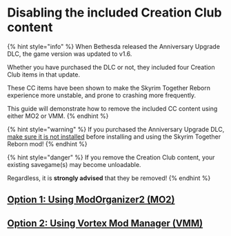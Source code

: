 # Disabling the included Creation Club content

{% hint style="info" %}
When Bethesda released the Anniversary Upgrade DLC, the game version was updated to v1.6.

Whether you have purchased the DLC or not, they included four Creation Club items in that update.

These CC items have been shown to make the Skyrim Together Reborn experience more unstable, and prone to crashing more frequently.

This guide will demonstrate how to remove the included CC content using either MO2 or VMM.
{% endhint %}

{% hint style="warning" %}
If you purchased the Anniversary Upgrade DLC, [make sure it is not installed](../../client-setup/initial-setup/launching-the-game.md#making-sure-anniversary-upgrade-dlc-is-disabled) before installing and using the Skyrim Together Reborn mod!
{% endhint %}

{% hint style="danger" %}
If you remove the Creation Club content, your existing savegame(s) may become unloadable.

Regardless, it is **strongly advised** that they be removed!
{% endhint %}

## [Option 1: Using ModOrganizer2 (MO2)](using-modorganizer2.md)

## [Option 2: Using Vortex Mod Manager (VMM)](using-vortex-mod-manager.md)
